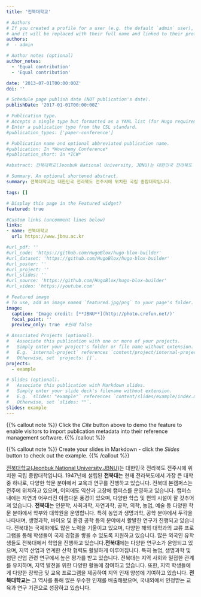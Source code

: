```yaml
---
title: '전북대학교'

# Authors
# If you created a profile for a user (e.g. the default `admin` user), write the username (folder name) here
# and it will be replaced with their full name and linked to their profile.
authors:
#  - admin

# Author notes (optional)
author_notes:
  - 'Equal contribution'
  - 'Equal contribution'

date: '2013-07-01T00:00:00Z'
doi: ''

# Schedule page publish date (NOT publication's date).
publishDate: '2017-01-01T00:00:00Z'

# Publication type.
# Accepts a single type but formatted as a YAML list (for Hugo requirements).
# Enter a publication type from the CSL standard.
#publication_types: ['paper-conference']

# Publication name and optional abbreviated publication name.
#publication: In *Wowchemy Conference*
#publication_short: In *ICW*

#abstract: 전북대학교(Jeonbuk National University, JBNU)는 대한민국 전라북도 전주시에 위치한 국립 종합대학입니다. 1947년에 설립된 전북대는 현재 전라북도에서 가장 큰 대학 중 하나로, 다양한 학문 분야에서 교육과 연구를 진행하고 있습니다. 전북대 본캠퍼스는 전주에 위치하고 있으며, 이외에도 익산과 고창에 캠퍼스를 운영하고 있습니다. 캠퍼스 내에는 자연과 어우러진 아름다운 풍경이 있으며, 다양한 학습 및 편의 시설이 잘 갖추어져 있습니다. 전북대는 인문학, 사회과학, 자연과학, 공학, 의학, 농업, 예술 등 다양한 학문 분야에서 학부와 대학원을 운영합니다. 특히 농업과 생명과학, 공학 분야에서 두각을 나타내며, 생명과학, 바이오 및 환경 공학 등의 분야에서 활발한 연구가 진행되고 있습니다. 전북대는 국제화에도 많은 노력을 기울이고 있으며, 다양한 해외 대학과의 교류 프로그램을 통해 학생들이 국제 경험을 쌓을 수 있도록 지원하고 있습니다. 많은 외국인 유학생들도 전북대에서 학업을 진행하고 있습니다.전북대에는 다양한 연구소가 운영되고 있으며, 지역 산업과 연계한 산학 협력도 활발하게 이루어집니다. 특히 농업, 생명과학 및 첨단 산업 관련 연구에서 높은 평가를 받고 있습니다. 전북대는 지역 사회와 밀접한 관계를 유지하며, 지역 발전을 위한 다양한 활동에 참여하고 있습니다. 또한, 지역 학생들에게 다양한 장학금 및 교육 프로그램을 제공하여 지역 인재 양성에 기여하고 있습니다. 전북대학교는 그 역사를 통해 많은 우수한 인재를 배출해왔으며, 국내외에서 인정받는 교육과 연구 기관으로 성장하고 있습니다.

# Summary. An optional shortened abstract.
summary: 전북대학교는 대한민국 전라북도 전주시에 위치한 국립 종합대학입니다.

tags: []

# Display this page in the Featured widget?
featured: true

#Custom links (uncomment lines below)
links:
- name: 전북대학교
  url: https://www.jbnu.ac.kr

#url_pdf: ''
#url_code: 'https://github.com/HugoBlox/hugo-blox-builder'
#url_dataset: 'https://github.com/HugoBlox/hugo-blox-builder'
#url_poster: ''
#url_project: ''
#url_slides: ''
#url_source: 'https://github.com/HugoBlox/hugo-blox-builder'
#url_video: 'https://youtube.com'

# Featured image
# To use, add an image named `featured.jpg/png` to your page's folder.
image:
  caption: 'Image credit: [**JBNU**](http://photo.crefun.net/)'
  focal_point: ''
  preview_only: true  #원래 false

# Associated Projects (optional).
#   Associate this publication with one or more of your projects.
#   Simply enter your project's folder or file name without extension.
#   E.g. `internal-project` references `content/project/internal-project/index.md`.
#   Otherwise, set `projects: []`.
projects:
  - example

# Slides (optional).
#   Associate this publication with Markdown slides.
#   Simply enter your slide deck's filename without extension.
#   E.g. `slides: "example"` references `content/slides/example/index.md`.
#   Otherwise, set `slides: ""`.
slides: example
---
```


{{% callout note %}}
Click the _Cite_ button above to demo the feature to enable visitors to import publication metadata into their reference management software.
{{% /callout %}}

{{% callout note %}}
Create your slides in Markdown - click the _Slides_ button to check out the example.
{{% /callout %}}

[전북대학교(Jeonbuk National University,JBNU)](https://www.jbnu.ac.kr)는 대한민국 전라북도 전주시에 위치한 국립 종합대학입니다. 1947년에 설립된 **전북대**는 현재 전라북도에서 가장 큰 대학 중 하나로, 다양한 학문 분야에서 교육과 연구를 진행하고 있습니다. 전북대 본캠퍼스는 전주에 위치하고 있으며, 이외에도 익산과 고창에 캠퍼스를 운영하고 있습니다. 캠퍼스 내에는 자연과 어우러진 아름다운 풍경이 있으며, 다양한 학습 및 편의 시설이 잘 갖추어져 있습니다. **전북대**는 인문학, 사회과학, 자연과학, 공학, 의학, 농업, 예술 등 다양한 학문 분야에서 학부와 대학원을 운영합니다. 특히 농업과 생명과학, 공학 분야에서 두각을 나타내며, 생명과학, 바이오 및 환경 공학 등의 분야에서 활발한 연구가 진행되고 있습니다. 전북대는 국제화에도 많은 노력을 기울이고 있으며, 다양한 해외 대학과의 교류 프로그램을 통해 학생들이 국제 경험을 쌓을 수 있도록 지원하고 있습니다. 많은 외국인 유학생들도 전북대에서 학업을 진행하고 있습니다.**전북대**에는 다양한 연구소가 운영되고 있으며, 지역 산업과 연계한 산학 협력도 활발하게 이루어집니다. 특히 농업, 생명과학 및 첨단 산업 관련 연구에서 높은 평가를 받고 있습니다. 전북대는 지역 사회와 밀접한 관계를 유지하며, 지역 발전을 위한 다양한 활동에 참여하고 있습니다. 또한, 지역 학생들에게 다양한 장학금 및 교육 프로그램을 제공하여 지역 인재 양성에 기여하고 있습니다. **전북대학교**는 그 역사를 통해 많은 우수한 인재를 배출해왔으며, 국내외에서 인정받는 교육과 연구 기관으로 성장하고 있습니다.
